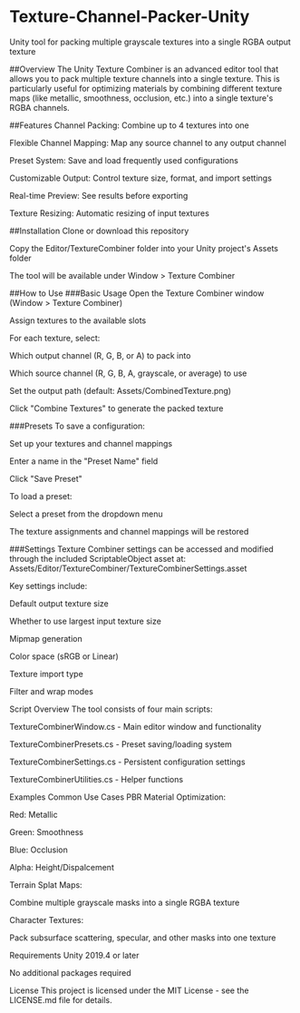 # Texture-Channel-Packer-Unity
 Unity tool for packing multiple grayscale textures into a single RGBA output texture

##Overview
The Unity Texture Combiner is an advanced editor tool that allows you to pack multiple texture channels into a single texture. This is particularly useful for optimizing materials by combining different texture maps (like metallic, smoothness, occlusion, etc.) into a single texture's RGBA channels.

##Features
Channel Packing: Combine up to 4 textures into one

Flexible Channel Mapping: Map any source channel to any output channel

Preset System: Save and load frequently used configurations

Customizable Output: Control texture size, format, and import settings

Real-time Preview: See results before exporting

Texture Resizing: Automatic resizing of input textures

##Installation
Clone or download this repository

Copy the Editor/TextureCombiner folder into your Unity project's Assets folder

The tool will be available under Window > Texture Combiner

##How to Use
###Basic Usage
Open the Texture Combiner window (Window > Texture Combiner)

Assign textures to the available slots

For each texture, select:

Which output channel (R, G, B, or A) to pack into

Which source channel (R, G, B, A, grayscale, or average) to use

Set the output path (default: Assets/CombinedTexture.png)

Click "Combine Textures" to generate the packed texture

###Presets
To save a configuration:

Set up your textures and channel mappings

Enter a name in the "Preset Name" field

Click "Save Preset"

To load a preset:

Select a preset from the dropdown menu

The texture assignments and channel mappings will be restored

###Settings
Texture Combiner settings can be accessed and modified through the included ScriptableObject asset at:
Assets/Editor/TextureCombiner/TextureCombinerSettings.asset

Key settings include:

Default output texture size

Whether to use largest input texture size

Mipmap generation

Color space (sRGB or Linear)

Texture import type

Filter and wrap modes

Script Overview
The tool consists of four main scripts:

TextureCombinerWindow.cs - Main editor window and functionality

TextureCombinerPresets.cs - Preset saving/loading system

TextureCombinerSettings.cs - Persistent configuration settings

TextureCombinerUtilities.cs - Helper functions

Examples
Common Use Cases
PBR Material Optimization:

Red: Metallic

Green: Smoothness

Blue: Occlusion

Alpha: Height/Dispalcement

Terrain Splat Maps:

Combine multiple grayscale masks into a single RGBA texture

Character Textures:

Pack subsurface scattering, specular, and other masks into one texture

Requirements
Unity 2019.4 or later

No additional packages required

License
This project is licensed under the MIT License - see the LICENSE.md file for details.
